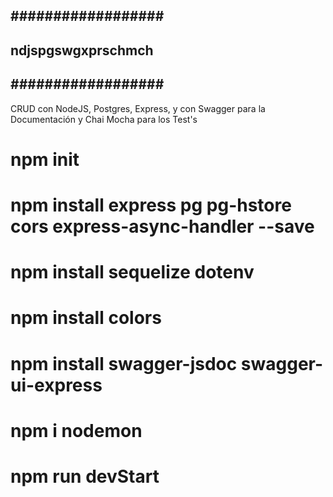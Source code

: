 ## ################## ##
## ndjspgswgxprschmch ##
## ################## ##
CRUD con NodeJS, Postgres, Express, y con Swagger para la Documentación y Chai Mocha para los Test's
# npm init
# npm install express pg pg-hstore cors express-async-handler --save
# npm install sequelize dotenv
# npm install colors
# npm install swagger-jsdoc swagger-ui-express
# npm i nodemon
# npm run devStart